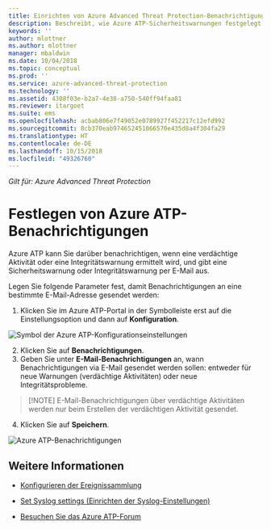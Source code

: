 ```yaml
---
title: Einrichten von Azure Advanced Threat Protection-Benachrichtigungen | Microsoft-Dokumentation
description: Beschreibt, wie Azure ATP-Sicherheitswarnungen festgelegt werden, damit Sie bei verdächtigen Aktivitäten benachrichtigt werden.
keywords: ''
author: mlottner
ms.author: mlottner
manager: mbaldwin
ms.date: 10/04/2018
ms.topic: conceptual
ms.prod: ''
ms.service: azure-advanced-threat-protection
ms.technology: ''
ms.assetid: 4308f03e-b2a7-4e38-a750-540ff94faa81
ms.reviewer: itargoet
ms.suite: ems
ms.openlocfilehash: acbab806e7f49052e0789927f452217c12efd992
ms.sourcegitcommit: 8cb370eab974652451066570e435d8a4f304fa29
ms.translationtype: HT
ms.contentlocale: de-DE
ms.lasthandoff: 10/15/2018
ms.locfileid: "49326760"
---
```

*Gilt für: Azure Advanced Threat Protection*


# <a name="set-azure-atp-notifications"></a>Festlegen von Azure ATP-Benachrichtigungen

Azure ATP kann Sie darüber benachrichtigen, wenn eine verdächtige Aktivität oder eine Integritätswarnung ermittelt wird, und gibt eine Sicherheitswarnung oder Integritätswarnung per E-Mail aus. 

Legen Sie folgende Parameter fest, damit Benachrichtigungen an eine bestimmte E-Mail-Adresse gesendet werden:


1. Klicken Sie im Azure ATP-Portal in der Symbolleiste erst auf die Einstellungsoption und dann auf **Konfiguration**.

 ![Symbol der Azure ATP-Konfigurationseinstellungen](media/atp-config-menu.png)

2. Klicken Sie auf **Benachrichtigungen**.
3. Geben Sie unter **E-Mail-Benachrichtigungen** an, wann Benachrichtigungen via E-Mail gesendet werden sollen: entweder für neue Warnungen (verdächtige Aktivitäten) oder neue Integritätsprobleme. 
 
 >  [!NOTE]
 > E-Mail-Benachrichtigungen über verdächtige Aktivitäten werden nur beim Erstellen der verdächtigen Aktivität gesendet.
 
4. Klicken Sie auf **Speichern**.

 ![Azure ATP-Benachrichtigungen](media/atp-notifications.png)



## <a name="see-also"></a>Weitere Informationen

- [Konfigurieren der Ereignissammlung](configure-event-collection.md)

- [Set Syslog settings (Einrichten der Syslog-Einstellungen)](setting-syslog.md)
- [Besuchen Sie das Azure ATP-Forum](https://aka.ms/azureatpcommunity)
